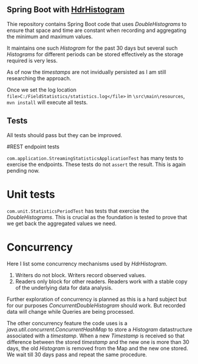 ## Spring Boot with [HdrHistogram](https://hdrhistogram.github.io/HdrHistogram/)

Thie repository contains Spring Boot code that uses _DoubleHistograms_ to ensure that space and time are constant
when recording and aggregating the minimum and maximum values.

It maintains one such _Histogram_ for the past 30 days but several such _Histograms_ for different periods can be
stored effectively as the storage required is very less.

As of now the _timestamps_ are not invidually persisted as I am still researching the approach.

Once we set the log location `file>C:/FieldStatistics/statistics.log</file>` in `\src\main\resources`,
`mvn install` will execute all tests.

## Tests

All tests should pass but they can be improved.

#REST endpoint tests

`com.application.StreamingStatisticsApplicationTest` has many tests to exercise the endpoints. These tests
do not `assert` the result. This is again pending now.

# Unit tests

`com.unit.StatisticsPeriodTest` has tests that exercise the _DoubleHistograms_. This is crucial as the foundation
is tested to prove that we get back the aggregated values we need.

# Concurrency

Here I list some concurrency mechanisms used by _HdrHistogram_.  

1. Writers do not block. Writers record observed values.
2. Readers only block for other readers. Readers work with a stable copy of the underlying data for data analysis.

Further exploration of concurrency is planned as this is a hard subject but for our purposes _ConcurrentDoubleHistogram_
should work. But recorded data will change while Queries are being processed.

The other concurrency feature the code uses is a _java.util.concurrent.ConcurrentHashMap_ to store a _Histogram_
datastructure associated with a _timestamp_. When a new _Timestamp_ is received so that difference between the
stored _timestamp_ and the new one is more than 30 days, the old _Histogram_ is removed from the Map and the new
one stored. We wait till 30 days pass and repeat the same procedure.




